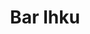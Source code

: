 ---
title: Bar Ihku
ravintola: ye
ruka: ye
slug: https://barihku.fi/ruka
kuvaus: Paras karaoke ja after ski koko tunturissa!
update: 2022-02-09-14:23
image01: ../images/ihkuRuka.jpg
---
